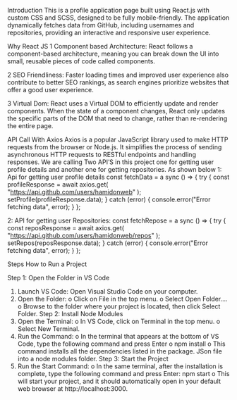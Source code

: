 
Introduction
This is a profile application page built using React.js with custom CSS and SCSS, designed to be fully mobile-friendly. The application dynamically fetches data from GitHub, including usernames and repositories, providing an interactive and responsive user experience.

Why React JS
1 Component based Architecture: React follows a component-based architecture, meaning you can break down the UI into small, reusable pieces of code called components.

2 SEO Friendliness: Faster loading times and improved user experience also contribute to better SEO rankings, as search engines prioritize websites that offer a good user experience.

3 Virtual Dom: React uses a Virtual DOM to efficiently update and render components. When the state of a component changes, React only updates the specific parts of the DOM that need to change, rather than re-rendering the entire page.


API Call With Axios
Axios is a popular JavaScript library used to make HTTP requests from the browser or Node.js. It simplifies the process of sending asynchronous HTTP requests to RESTful endpoints and handling responses.
We are calling Two API’S in this project one for getting user profile details and another one for getting repositories. As shown below 
1: Api for getting user profile details
  const fetchData = a sync () => {
      try {
        const profileResponse = await axios.get(
          "https://api.github.com/users/hamidonweb"
        );
        setProfile(profileResponse.data);
      } catch (error) {
        console.error("Error fetching data", error);
      }
    };

2: API for getting user Repositories:
const fetchRepose = a sync () => {
      try {
        const reposResponse = await axios.get(
          "https://api.github.com/users/hamidonweb/repos"
        );
        setRepos(reposResponse.data);
      } catch (error) {
        console.error("Error fetching data", error);
      }
    };




Steps How to Run a Project

Step 1: Open the Folder in VS Code
1.	Launch VS Code: Open Visual Studio Code on your computer.
2.	Open the Folder:
o	Click on File in the top menu.
o	Select Open Folder....
o	Browse to the folder where your project is located, then click Select Folder.
Step 2: Install Node Modules
1.	Open the Terminal:
o	In VS Code, click on Terminal in the top menu.
o	Select New Terminal.
2.	Run the Command:
o	In the terminal that appears at the bottom of VS Code, type the following command and press Enter
o	npm install
o	This command installs all the dependencies listed in the package. JSon file into a node modules folder.
Step 3: Start the Project
1.	Run the Start Command:
o	In the same terminal, after the installation is complete, type the following command and press Enter:
npm start
o	This will start your project, and it should automatically open in your default web browser at http://localhost:3000.

